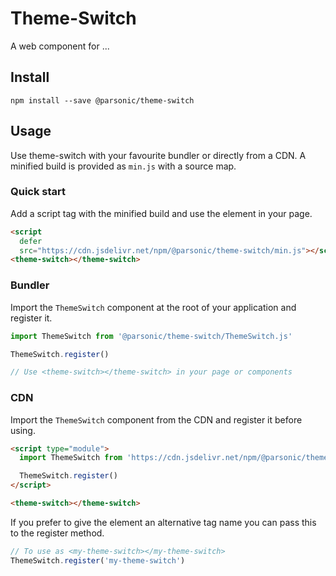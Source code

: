 # Theme-Switch

A web component for ...

## Install

```shell
npm install --save @parsonic/theme-switch
```

## Usage

Use theme-switch with your favourite bundler or directly from a CDN. A minified
build is provided as `min.js` with a source map.

### Quick start

Add a script tag with the minified build and use the element in your page.

```html
<script
  defer
  src="https://cdn.jsdelivr.net/npm/@parsonic/theme-switch/min.js"></script>
<theme-switch></theme-switch>
```

### Bundler

Import the `ThemeSwitch` component at the root of your application and register
it.

```js
import ThemeSwitch from '@parsonic/theme-switch/ThemeSwitch.js'

ThemeSwitch.register()

// Use <theme-switch></theme-switch> in your page or components
```

### CDN

Import the `ThemeSwitch` component from the CDN and register it before using.

```html
<script type="module">
  import ThemeSwitch from 'https://cdn.jsdelivr.net/npm/@parsonic/theme-switch/ThemeSwitch.js'

  ThemeSwitch.register()
</script>

<theme-switch></theme-switch>
```

If you prefer to give the element an alternative tag name you can pass this to
the register method.

```js
// To use as <my-theme-switch></my-theme-switch>
ThemeSwitch.register('my-theme-switch')
```
